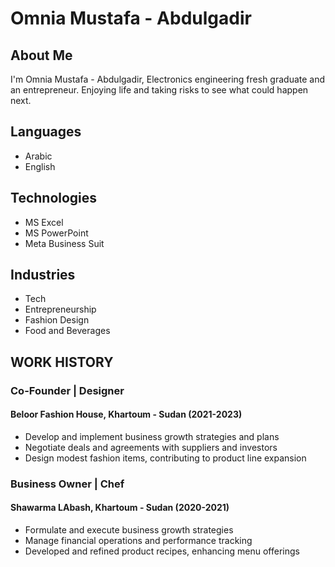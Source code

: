# Omnia Mustafa - Abdulgadir

## About Me

I'm Omnia Mustafa - Abdulgadir, Electronics engineering fresh graduate and an entrepreneur.
Enjoying life and taking risks to see what could happen next.

## Languages

- Arabic
- English

## Technologies

- MS Excel
- MS PowerPoint
- Meta Business Suit

## Industries

- Tech
- Entrepreneurship
- Fashion Design
- Food and Beverages

## WORK HISTORY

### Co-Founder | Designer

#### Beloor Fashion House, Khartoum - Sudan (2021-2023)

- Develop and implement business growth strategies and plans
- Negotiate deals and agreements with suppliers and investors
- Design modest fashion items, contributing to product line expansion

### Business Owner | Chef

#### Shawarma LAbash, Khartoum - Sudan (2020-2021)

- Formulate and execute business growth strategies
- Manage financial operations and performance tracking
- Developed and refined product recipes, enhancing menu offerings
